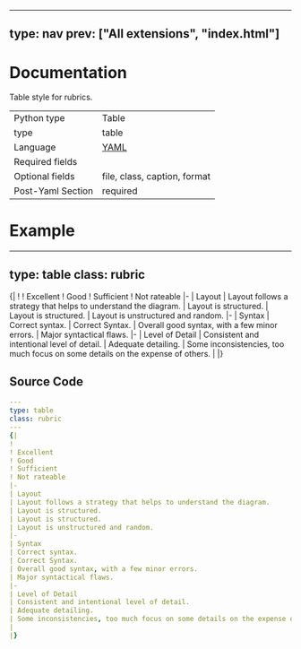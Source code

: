 



---
type: nav
prev: ["All extensions", "index.html"]
---





# Documentation

Table style for rubrics.




<table class="table"><tbody><td>Python type</td><td>Table</td>
<tr></tr>
<td>type</td><td>table</td>
<tr></tr>
<td>Language</td><td><a href="#">YAML</a></td>
<tr></tr>
<td>Required fields</td><td></td>
<tr></tr>
<td>Optional fields</td><td>file, class, caption, format</td>
<tr></tr>
<td>Post-Yaml Section</td><td>required</td>
<tr></tr></tbody></table>






# Example

---
type: table
class: rubric
---
{|
!
! Excellent
! Good
! Sufficient
! Not rateable
|-
| Layout
| Layout follows a strategy that helps to understand the diagram.
| Layout is structured.
| Layout is structured.
| Layout is unstructured and random.
|-
| Syntax
| Correct syntax.
| Correct Syntax.
| Overall good syntax, with a few minor errors.
| Major syntactical flaws.
|-
| Level of Detail
| Consistent and intentional level of detail.
| Adequate detailing.
| Some inconsistencies, too much focus on some details on the expense of others.
|
|}






## Source Code

```yaml
---
type: table
class: rubric
---
{|
!
! Excellent
! Good
! Sufficient
! Not rateable
|-
| Layout
| Layout follows a strategy that helps to understand the diagram.
| Layout is structured.
| Layout is structured.
| Layout is unstructured and random.
|-
| Syntax
| Correct syntax.
| Correct Syntax.
| Overall good syntax, with a few minor errors.
| Major syntactical flaws.
|-
| Level of Detail
| Consistent and intentional level of detail.
| Adequate detailing.
| Some inconsistencies, too much focus on some details on the expense of others.
|
|}
```



